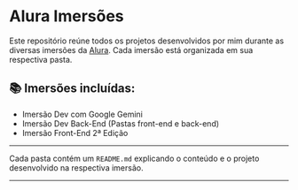 # Alura Imersões

Este repositório reúne todos os projetos desenvolvidos por mim durante as diversas imersões da [Alura](https://www.alura.com.br/). Cada imersão está organizada em sua respectiva pasta.

## 📚 Imersões incluídas:

- Imersão Dev com Google Gemini
- Imersão Dev Back-End (Pastas front-end e back-end)
- Imersão Front-End 2ª Edição

---

Cada pasta contém um `README.md` explicando o conteúdo e o projeto desenvolvido na respectiva imersão.

---
